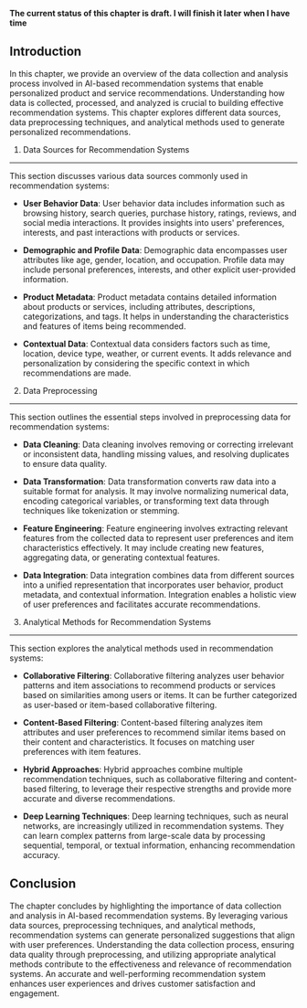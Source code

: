**The current status of this chapter is draft. I will finish it later when I have time**

Introduction
------------

In this chapter, we provide an overview of the data collection and analysis process involved in AI-based recommendation systems that enable personalized product and service recommendations. Understanding how data is collected, processed, and analyzed is crucial to building effective recommendation systems. This chapter explores different data sources, data preprocessing techniques, and analytical methods used to generate personalized recommendations.

1. Data Sources for Recommendation Systems
------------------------------------------

This section discusses various data sources commonly used in recommendation systems:

* **User Behavior Data**: User behavior data includes information such as browsing history, search queries, purchase history, ratings, reviews, and social media interactions. It provides insights into users' preferences, interests, and past interactions with products or services.

* **Demographic and Profile Data**: Demographic data encompasses user attributes like age, gender, location, and occupation. Profile data may include personal preferences, interests, and other explicit user-provided information.

* **Product Metadata**: Product metadata contains detailed information about products or services, including attributes, descriptions, categorizations, and tags. It helps in understanding the characteristics and features of items being recommended.

* **Contextual Data**: Contextual data considers factors such as time, location, device type, weather, or current events. It adds relevance and personalization by considering the specific context in which recommendations are made.

2. Data Preprocessing
---------------------

This section outlines the essential steps involved in preprocessing data for recommendation systems:

* **Data Cleaning**: Data cleaning involves removing or correcting irrelevant or inconsistent data, handling missing values, and resolving duplicates to ensure data quality.

* **Data Transformation**: Data transformation converts raw data into a suitable format for analysis. It may involve normalizing numerical data, encoding categorical variables, or transforming text data through techniques like tokenization or stemming.

* **Feature Engineering**: Feature engineering involves extracting relevant features from the collected data to represent user preferences and item characteristics effectively. It may include creating new features, aggregating data, or generating contextual features.

* **Data Integration**: Data integration combines data from different sources into a unified representation that incorporates user behavior, product metadata, and contextual information. Integration enables a holistic view of user preferences and facilitates accurate recommendations.

3. Analytical Methods for Recommendation Systems
------------------------------------------------

This section explores the analytical methods used in recommendation systems:

* **Collaborative Filtering**: Collaborative filtering analyzes user behavior patterns and item associations to recommend products or services based on similarities among users or items. It can be further categorized as user-based or item-based collaborative filtering.

* **Content-Based Filtering**: Content-based filtering analyzes item attributes and user preferences to recommend similar items based on their content and characteristics. It focuses on matching user preferences with item features.

* **Hybrid Approaches**: Hybrid approaches combine multiple recommendation techniques, such as collaborative filtering and content-based filtering, to leverage their respective strengths and provide more accurate and diverse recommendations.

* **Deep Learning Techniques**: Deep learning techniques, such as neural networks, are increasingly utilized in recommendation systems. They can learn complex patterns from large-scale data by processing sequential, temporal, or textual information, enhancing recommendation accuracy.

Conclusion
----------

The chapter concludes by highlighting the importance of data collection and analysis in AI-based recommendation systems. By leveraging various data sources, preprocessing techniques, and analytical methods, recommendation systems can generate personalized suggestions that align with user preferences. Understanding the data collection process, ensuring data quality through preprocessing, and utilizing appropriate analytical methods contribute to the effectiveness and relevance of recommendation systems. An accurate and well-performing recommendation system enhances user experiences and drives customer satisfaction and engagement.
